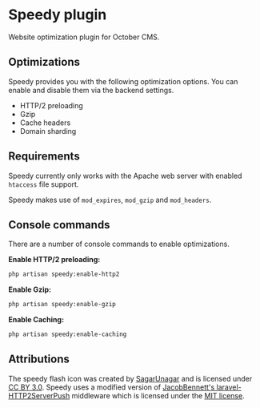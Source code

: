 # Speedy plugin
Website optimization plugin for October CMS.

## Optimizations

Speedy provides you with the following optimization options. You can enable and disable them via the backend settings.

* HTTP/2 preloading
* Gzip
* Cache headers
* Domain sharding

## Requirements

Speedy currently only works with the Apache web server with enabled `htaccess` file support.

Speedy makes use of `mod_expires`, `mod_gzip` and `mod_headers`.

##  Console commands

There are a number of console commands to enable optimizations.

**Enable HTTP/2 preloading:**

```bash
php artisan speedy:enable-http2
```

**Enable Gzip:**

```bash
php artisan speedy:enable-gzip
```

**Enable Caching:**

```bash
php artisan speedy:enable-caching
```

## Attributions

The speedy flash icon was created by [SagarUnagar](https://www.iconfinder.com/SagarUnagar) and is licensed under [CC BY 3.0](https://creativecommons.org/licenses/by/3.0/). Speedy uses a modified version of [JacobBennett's laravel-HTTP2ServerPush](https://github.com/JacobBennett/laravel-HTTP2ServerPush) middleware which is licensed under the [MIT license](https://github.com/JacobBennett/laravel-HTTP2ServerPush/blob/master/LICENSE.md).
